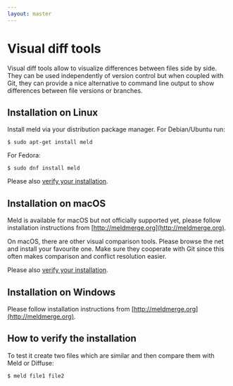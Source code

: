 ```yaml
---
layout: master
---
```


# Visual diff tools

Visual diff tools allow to visualize differences between files side by side.
They can be used independently of version control but when coupled with Git,
they can provide a nice alternative to command line output to show differences
between file versions or branches.


## Installation on Linux

Install meld via your distribution package manager. For Debian/Ubuntu run:

```shell
$ sudo apt-get install meld
```

For Fedora:

```shell
$ sudo dnf install meld
```

Please also [verify your installation](#how-to-verify-the-installation).


## Installation on macOS

Meld is available for macOS but not officially supported yet, please follow
installation instructions from [http://meldmerge.org](http://meldmerge.org).

On macOS, there are other visual comparison tools. Please browse the net and
install your favourite one. Make sure they cooperate with Git since this often
makes comparison and conflict resolution easier.

Please also [verify your installation](#how-to-verify-the-installation).


## Installation on Windows

Please follow installation instructions from [http://meldmerge.org](http://meldmerge.org).


## How to verify the installation

To test it create two files which are similar and then compare them
with Meld or Diffuse:

```shell
$ meld file1 file2
```
